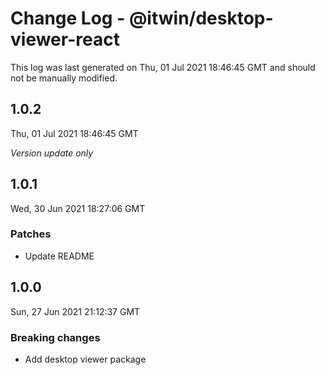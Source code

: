 # Change Log - @itwin/desktop-viewer-react

This log was last generated on Thu, 01 Jul 2021 18:46:45 GMT and should not be manually modified.

## 1.0.2
Thu, 01 Jul 2021 18:46:45 GMT

*Version update only*

## 1.0.1
Wed, 30 Jun 2021 18:27:06 GMT

### Patches

- Update README

## 1.0.0
Sun, 27 Jun 2021 21:12:37 GMT

### Breaking changes

- Add desktop viewer package


